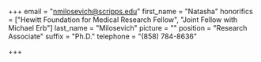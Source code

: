 +++
email = "nmilosevich@scripps.edu"
first_name = "Natasha"
honorifics = ["Hewitt Foundation for Medical Research Fellow", "Joint Fellow with Michael Erb"]
last_name = "Milosevich"
picture = ""
position = "Research Associate"
suffix = "Ph.D."
telephone = "(858) 784-8636"

+++
